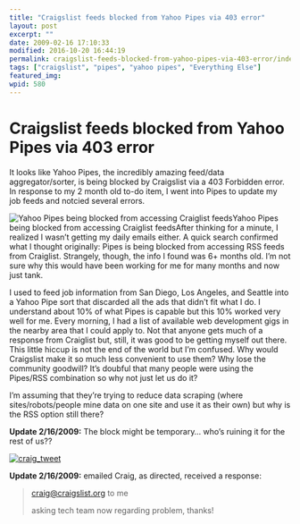 ```yaml
---
title: "Craigslist feeds blocked from Yahoo Pipes via 403 error"
layout: post
excerpt: ""
date: 2009-02-16 17:10:33
modified: 2016-10-20 16:44:19
permalink: craigslist-feeds-blocked-from-yahoo-pipes-via-403-error/index.html
tags: ["craigslist", "pipes", "yahoo pipes", "Everything Else"]
featured_img: 
wpid: 580
---
```


# Craigslist feeds blocked from Yahoo Pipes via 403 error

It looks like Yahoo Pipes, the incredibly amazing feed/data aggregator/sorter, is being blocked by Craigslist via a 403 Forbidden error. In response to my 2 month old to-do item, I went into Pipes to update my job feeds and notcied several errors.

![Yahoo Pipes being blocked from accessing Craiglist feeds](/_images/2009/02/pipes_blocked.jpg "pipes_blocked")Yahoo Pipes being blocked from accessing Craiglist feedsAfter thinking for a minute, I realized I wasn’t getting my daily emails either. A quick search confirmed what I thought originally: Pipes is being blocked from accessing RSS feeds from Craiglist. Strangely, though, the info I found was 6+ months old. I’m not sure why this would have been working for me for many months and now just tank.

I used to feed job information from San Diego, Los Angeles, and Seattle into a Yahoo Pipe sort that discarded all the ads that didn’t fit what I do. I understand about 10% of what Pipes is capable but this 10% worked very well for me. Every morning, I had a list of available web development gigs in the nearby area that I could apply to. Not that anyone gets much of a response from Craiglist but, still, it was good to be getting myself out there. This little hiccup is not the end of the world but I’m confused. Why would Craigslist make it so much less convenient to use them? Why lose the community goodwill? It’s doubful that many people were using the Pipes/RSS combination so why not just let us do it?

I’m assuming that they’re trying to reduce data scraping (where sites/robots/people mine data on one site and use it as their own) but why is the RSS option still there?

**Update 2/16/2009:** The block might be temporary… who’s ruining it for the rest of us??

[![craig_tweet](/_images/2009/02/craig_tweet.jpg "craig_tweet")](http://twitter.com/craignewmark/status/1215808123)

**Update 2/16/2009:** emailed Craig, as directed, received a response:

> craig@craigslist.org to me
> 
> asking tech team now regarding problem, thanks!